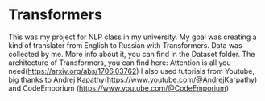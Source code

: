 # Transformers
This was my project for NLP class in my university.
My goal was creating a kind of translater from English to Russian with Transformers. 
Data was collected by me. More info about it, you can find in the Dataset folder.
The architecture of Transformers, you can find here: Attention is all you need(https://arxiv.org/abs/1706.03762)
I also used tutorials from Youtube, big thanks to Andrej Kapathy(https://www.youtube.com/@AndrejKarpathy) and CodeEmporium (https://www.youtube.com/@CodeEmporium)



